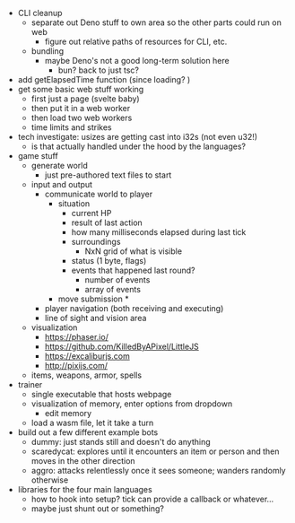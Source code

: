 * CLI cleanup
  * separate out Deno stuff to own area so the other parts could run on web
    * figure out relative paths of resources for CLI, etc. 
  * bundling
    * maybe Deno's not a good long-term solution here
      * bun? back to just tsc? 
* add getElapsedTime function (since loading? )
* get some basic web stuff working
  * first just a page (svelte baby)
  * then put it in a web worker
  * then load two web workers
  * time limits and strikes
* tech investigate: usizes are getting cast into i32s (not even u32!)
  * is that actually handled under the hood by the languages? 
* game stuff
  * generate world
    * just pre-authored text files to start
  * input and output
    * communicate world to player
      * situation
        * current HP
        * result of last action
        * how many milliseconds elapsed during last tick
        * surroundings
          * NxN grid of what is visible
        * status (1 byte, flags)
        * events that happened last round?
          * number of events
          * array of events
      * move submission
        * 
    * player navigation (both receiving and executing)
    * line of sight and vision area
  * visualization
    - https://phaser.io/
    - https://github.com/KilledByAPixel/LittleJS
    - https://excaliburjs.com
    - http://pixijs.com/
  * items, weapons, armor, spells
* trainer
  * single executable that hosts webpage
  * visualization of memory, enter options from dropdown
    * edit memory
  * load a wasm file, let it take a turn
* build out a few different example bots
  * dummy: just stands still and doesn't do anything
  * scaredycat: explores until it encounters an item or person and then moves in the other direction
  * aggro: attacks relentlessly once it sees someone; wanders randomly otherwise
* libraries for the four main languages
  * how to hook into setup? tick can provide a callback or whatever... 
  * maybe just shunt out or something? 
